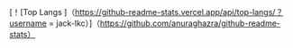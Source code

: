 [！[Top Langs ]（https://github-readme-stats.vercel.app/api/top-langs/？username = jack-lkc）]（https://github.com/anuraghazra/github-readme-stats）

